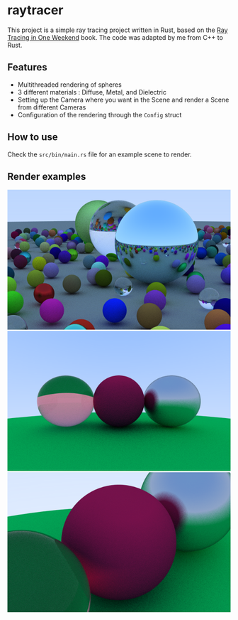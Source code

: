 # raytracer

This project is a simple ray tracing project written in Rust, based on the [Ray Tracing in One Weekend](https://raytracing.github.io/books/RayTracingInOneWeekend.html) book. The code was adapted by me from C++ to Rust.

## Features

* Multithreaded rendering of spheres
* 3 different materials : Diffuse, Metal, and Dielectric
* Setting up the Camera where you want in the Scene and render a Scene from different Cameras
* Configuration of the rendering through the `Config` struct

## How to use

Check the `src/bin/main.rs` file for an example scene to render.

## Render examples

![Big scene](/examples/big_scene.png?raw=true "Big")
![Front view](/examples/front_view.png?raw=true "Front")
![Close up](/examples/close_up.png?raw=true "Close")